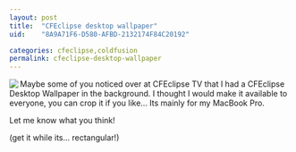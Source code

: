 ```yaml
---
layout: post
title:  "CFEclipse desktop wallpaper"
uid:	"8A9A71F6-D580-AFBD-2132174F84C20192"

categories: cfeclipse,coldfusion
permalink: cfeclipse-desktop-wallpaper
---
```

<a href="http://www.cfeclipse.org/assets/desktops/cfeclipse.png"><img src="http://www.markdrew.co.uk/blog/images/cfeclipse_wallpaper.png" border="0" align="left"></a> Maybe some of you noticed over at CFEclipse TV that I had a CFEclipse Desktop Wallpaper in the background. I thought I would make it available to everyone, you can crop it if you like... Its mainly for my MacBook Pro.

Let me know what you think!

(get it while its... rectangular!)